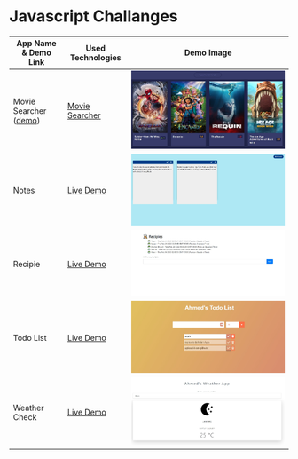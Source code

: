 # Javascript Challanges

| App Name & Demo Link                                                       | Used Technologies                                                   | Demo Image                                                                                                             |
| -------------------------------------------------------------------------- | ------------------------------------------------------------------- | ---------------------------------------------------------------------------------------------------------------------- |
| Movie Searcher (<a href="https://moviesearcherahmed.vercel.app/">demo</a>) | <a href="https://moviesearcherahmed.vercel.app/">Movie Searcher</a> | <img src="https://github.com/ahmadrazach/Javascript-Challanges/blob/main/movie-app/thumnail.jpg" alt="Demo image"/>    |
| Notes                                                                      | <a href="https://notesappahmed.vercel.app/">Live Demo</a>           | <img src="https://github.com/ahmadrazach/Javascript-Challanges/blob/main/notes-app/thumbnail.jpg" alt="Demo image"/>   |
| Recipie                                                                    | <a href="https://recipeappahmed.vercel.app/">Live Demo</a>          | <img src="https://github.com/ahmadrazach/Javascript-Challanges/blob/main/recipe-app/template.jpg" alt="Demo image"/>   |
| Todo List                                                                  | <a href="https://todolistahmed.vercel.app/">Live Demo</a>           | <img src="https://github.com/ahmadrazach/Javascript-Challanges/blob/main/Todo%20App/thumbnail.jpg" alt="Demo image"/>  |
| Weather Check                                                              | <a href="https://weather-app-ahmadrazach.vercel.app/">Live Demo</a> | <img src="https://github.com/ahmadrazach/Javascript-Challanges/blob/main/weather-app/thumbnail.jpg" alt="Demo image"/> |
